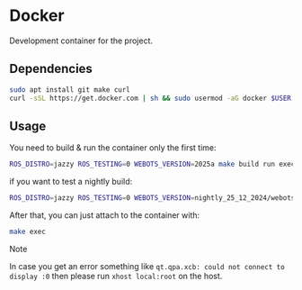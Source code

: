 # Docker

Development container for the project.

## Dependencies

```bash
sudo apt install git make curl
curl -sSL https://get.docker.com | sh && sudo usermod -aG docker $USER
```

## Usage

You need to build & run the container only the first time:
```bash
ROS_DISTRO=jazzy ROS_TESTING=0 WEBOTS_VERSION=2025a make build run exec
```

if you want to test a nightly build:
```bash
ROS_DISTRO=jazzy ROS_TESTING=0 WEBOTS_VERSION=nightly_25_12_2024/webots_2025a make build run exec
```

After that, you can just attach to the container with:
```bash
make exec
```

> [!NOTE]
> In case you get an error something like `qt.qpa.xcb: could not connect to display :0` then please run `xhost local:root` on the host.
